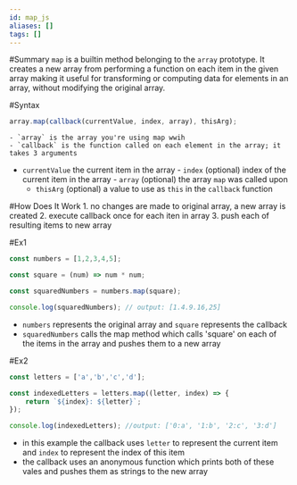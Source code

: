 ```yaml
---
id: map_js
aliases: []
tags: []
---
```


#Summary
    `map` is a builtin method belonging to the `array` prototype. It creates
    a new array from performing a function on each item in the given array making
    it useful for transforming or computing data for elements in an array,
    without modifying the original array.

#Syntax
```javascript
array.map(callback(currentValue, index, array), thisArg);
```
    - `array` is the array you're using map wwih
    - `callback` is the function called on each element in the array; it takes 3 arguments
- `currentValue` the current item in the array
        - `index` (optional) index of the current item in the array
        - `array` (optional) the array `map` was called upon
    - `thisArg` (optional) a value to use as `this` in the `callback` function

#How Does It Work
    1. no changes are made to original array, a new array is created
    2. execute callback once for each iten in array
    3. push each of resulting items to new array

#Ex1
```javascript
const numbers = [1,2,3,4,5];

const square = (num) => num * num;

const squaredNumbers = numbers.map(square);

console.log(squaredNumbers); // output: [1.4.9.16,25]
```

- `numbers` represents the original array and `square` represents the callback
- `squaredNumbers` calls the map method which calls 'square' on each of the items in the array and pushes them to a new array

#Ex2
```javascript
const letters = ['a','b','c','d'];

const indexedLetters = letters.map((letter, index) => {
    return `${index}: ${letter}`;
});

console.log(indexedLetters); //output: ['0:a', '1:b', '2:c', '3:d']
```

- in this example the callback uses `letter` to represent the current item and `index` to represent the index of this item
- the callback uses an anonymous function which prints both of these vales and pushes them as strings to the new array
